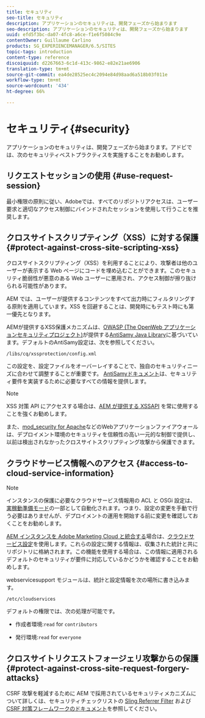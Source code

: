 ```yaml
---
title: セキュリティ
seo-title: セキュリティ
description: アプリケーションのセキュリティは、開発フェーズから始まります
seo-description: アプリケーションのセキュリティは、開発フェーズから始まります
uuid: efd5f3bc-da07-4fc8-a6ce-f1e6f5084c9e
contentOwner: Guillaume Carlino
products: SG_EXPERIENCEMANAGER/6.5/SITES
topic-tags: introduction
content-type: reference
discoiquuid: d2267663-6c1d-413c-9862-e82e21ae6906
translation-type: tm+mt
source-git-commit: ea4de28525ec4c2094e84d98aad6a518b03f011e
workflow-type: tm+mt
source-wordcount: '434'
ht-degree: 66%

---
```



# セキュリティ{#security}

アプリケーションのセキュリティは、開発フェーズから始まります。アドビでは、次のセキュリティベストプラクティスを実施することをお勧めします。

## リクエストセッションの使用  {#use-request-session}

最小権限の原則に従い、Adobeでは、すべてのリポジトリアクセスは、ユーザー要求と適切なアクセス制御にバインドされたセッションを使用して行うことを推奨します。

## クロスサイトスクリプティング（XSS）に対する保護{#protect-against-cross-site-scripting-xss}

クロスサイトスクリプティング（XSS）を利用することにより、攻撃者は他のユーザーが表示する Web ページにコードを埋め込むことができます。このセキュリティ脆弱性が悪意のある Web ユーザーに悪用され、アクセス制御が擦り抜けられる可能性があります。

AEM では、ユーザーが提供するコンテンツをすべて出力時にフィルタリングする原則を適用しています。XSS を回避することは、開発時にもテスト時にも第一優先となります。

AEMが提供するXSS保護メカニズムは、[OWASP (The OpenWeb アプリケーションセキュリティプロジェクト)](https://www.owasp.org/)が提供する[AntiSamy Java Library](https://www.owasp.org/index.php/Category:OWASP_AntiSamy_Project)に基づいています。デフォルトのAntiSamy設定は、次を参照してください。

`/libs/cq/xssprotection/config.xml`

この設定を、設定ファイルをオーバーレイすることで、独自のセキュリティニーズに合わせて調整することが重要です。 [AntiSamyドキュメント](https://www.owasp.org/index.php/Category:OWASP_AntiSamy_Project)は、セキュリティ要件を実装するために必要なすべての情報を提供します。

>[!NOTE]
>
>XSS 対策 API にアクセスする場合は、[AEM が提供する XSSAPI](https://helpx.adobe.com/experience-manager/6-5/sites/developing/using/reference-materials/javadoc/com/adobe/granite/xss/XSSAPI.html) を常に使用することを強くお勧めします。

また、[mod_security for Apache](https://www.modsecurity.org)などのWebアプリケーションファイアウォールは、デプロイメント環境のセキュリティを信頼性の高い一元的な制御で提供し、以前は検出されなかったクロスサイトスクリプティング攻撃から保護できます。

## クラウドサービス情報へのアクセス {#access-to-cloud-service-information}

>[!NOTE]
>
>インスタンスの保護に必要なクラウドサービス情報用の ACL と OSGi 設定は、[実稼動準備モード](/help/sites-administering/production-ready.md)の一部として自動化されます。つまり、設定の変更を手動で行う必要はありませんが、デプロイメントの運用を開始する前に変更を確認しておくことをお勧めします。

[AEM インスタンスを Adobe Marketing Cloud と統合する](/help/sites-administering/marketing-cloud.md)場合は、[クラウドサービス設定](/help/sites-developing/extending-cloud-config.md)を使用します。これらの設定に関する情報は、収集された統計と共にリポジトリに格納されます。この機能を使用する場合は、この情報に適用されるデフォルトのセキュリティが要件に対応しているかどうかを確認することをお勧めします。

webservicesupport モジュールは、統計と設定情報を次の場所に書き込みます。

`/etc/cloudservices`

デフォルトの権限では、次の処理が可能です。

* 作成者環境:`read` for `contributors`

* 発行環境:`read` for `everyone`

## クロスサイトリクエストフォージェリ攻撃からの保護 {#protect-against-cross-site-request-forgery-attacks}

CSRF 攻撃を軽減するために AEM で採用されているセキュリティメカニズムについて詳しくは、セキュリティチェックリストの [Sling Referrer Filter](/help/sites-administering/security-checklist.md#protect-against-cross-site-request-forgery) および [CSRF 対策フレームワークのドキュメント](/help/sites-developing/csrf-protection.md)を参照してください。